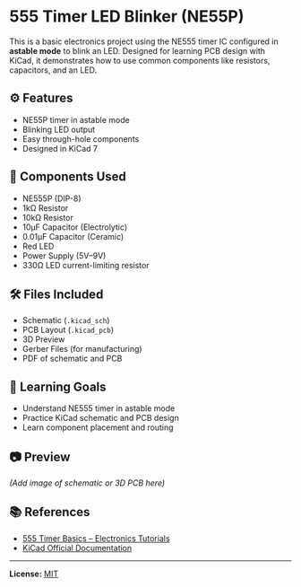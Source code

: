 # 555 Timer LED Blinker (NE55P)

This is a basic electronics project using the NE555 timer IC configured in **astable mode** to blink an LED. Designed for learning PCB design with KiCad, it demonstrates how to use common components like resistors, capacitors, and an LED.

## ⚙️ Features
- NE55P timer in astable mode
- Blinking LED output
- Easy through-hole components
- Designed in KiCad 7

## 🧰 Components Used
- NE555P (DIP-8)
- 1kΩ Resistor
- 10kΩ Resistor
- 10µF Capacitor (Electrolytic)
- 0.01µF Capacitor (Ceramic)
- Red LED
- Power Supply (5V–9V)
- 330Ω LED current-limiting resistor

## 🛠️ Files Included
- Schematic (`.kicad_sch`)
- PCB Layout (`.kicad_pcb`)
- 3D Preview
- Gerber Files (for manufacturing)
- PDF of schematic and PCB

## 🧪 Learning Goals
- Understand NE555 timer in astable mode
- Practice KiCad schematic and PCB design
- Learn component placement and routing

## 📷 Preview
*(Add image of schematic or 3D PCB here)*

## 📚 References
- [555 Timer Basics – Electronics Tutorials](https://www.electronics-tutorials.ws/waveforms/555_timer.html)
- [KiCad Official Documentation](https://docs.kicad.org/)

---

**License:** [MIT](LICENSE)
